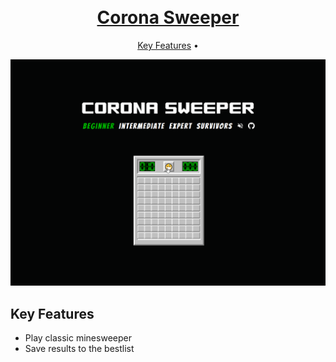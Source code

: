 <h1 align="center">
    <br>
    <a href="http://coronasweeper.herokuapp.com/">
    Corona Sweeper 
    </a>
</h1>

<p align="center">
  <a href="#key-features">Key Features</a> •
</p>

![screenshot](https://raw.githubusercontent.com/alexander-braun/coronasweeper/master/preview_images/gif-coronasweeper.gif)

## Key Features

- Play classic minesweeper
- Save results to the bestlist
